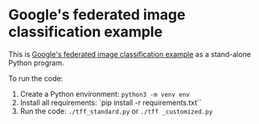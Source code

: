 # Google's federated image classification example

This is [Google's federated image classification example](https://www.tensorflow.org/federated/tutorials/federated_learning_for_image_classification)
as a stand-alone Python program.

To run the code:

1. Create a Python environment: `python3 -m venv env`
1. Install all requirements: `pip install -r requirements.txt``
1. Run the code: `./tff_standard.py` or `./tff _customized.py`
